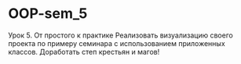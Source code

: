 # OOP-sem_5
Урок 5. От простого к практике
Реализовать визуализацию своего проекта по примеру семинара с использованием приложенных классов. Доработать степ крестьян и магов!
